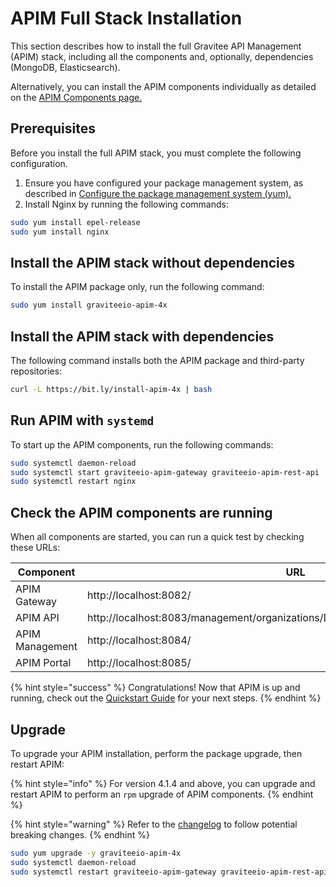 # APIM Full Stack Installation

This section describes how to install the full Gravitee API Management (APIM) stack, including all the components and, optionally, dependencies (MongoDB, Elasticsearch).

Alternatively, you can install the APIM components individually as detailed on the [APIM Components page.](apim-components-installation.md)

## Prerequisites

Before you install the full APIM stack, you must complete the following configuration.

1. Ensure you have configured your package management system, as described in [Configure the package management system (yum).](./#configure-the-package-management-system-yum)
2. Install Nginx by running the following commands:

```sh
sudo yum install epel-release
sudo yum install nginx
```

## Install the APIM stack without dependencies

To install the APIM package only, run the following command:

```sh
sudo yum install graviteeio-apim-4x
```

## Install the APIM stack with dependencies

The following command installs both the APIM package and third-party repositories:

```sh
curl -L https://bit.ly/install-apim-4x | bash
```

## Run APIM with `systemd`

To start up the APIM components, run the following commands:

```sh
sudo systemctl daemon-reload
sudo systemctl start graviteeio-apim-gateway graviteeio-apim-rest-api
sudo systemctl restart nginx
```

## Check the APIM components are running

When all components are started, you can run a quick test by checking these URLs:

<table><thead><tr><th width="206">Component</th><th>URL</th></tr></thead><tbody><tr><td>APIM Gateway</td><td>http://localhost:8082/</td></tr><tr><td>APIM API</td><td>http://localhost:8083/management/organizations/DEFAULT/environments/DEFAULT/apis</td></tr><tr><td>APIM Management</td><td>http://localhost:8084/</td></tr><tr><td>APIM Portal</td><td>http://localhost:8085/</td></tr></tbody></table>

{% hint style="success" %}
Congratulations! Now that APIM is up and running, check out the [Quickstart Guide](../../quickstart-guide/) for your next steps.
{% endhint %}

## Upgrade

To upgrade your APIM installation, perform the package upgrade, then restart APIM:

{% hint style="info" %}
For version 4.1.4 and above, you can upgrade and restart APIM to perform an `rpm` upgrade of APIM components.
{% endhint %}

{% hint style="warning" %}
Refer to the [changelog](broken-reference) to follow potential breaking changes.
{% endhint %}

```sh
sudo yum upgrade -y graviteeio-apim-4x
sudo systemctl daemon-reload
sudo systemctl restart graviteeio-apim-gateway graviteeio-apim-rest-api nginx
```
